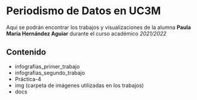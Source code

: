 # Periodismo de Datos en UC3M

Aquí se podrán encontrar los trabajos y visualizaciones de la alumna **Paula María Hernández Aguiar** durante el curso académico *2021/2022*

## Contenido
- infografias_primer_trabajo
- infografias_segundo_trabajo
- Práctica-4
- img (carpeta de imágenes utilizadas en los trabajos)
- docs 
